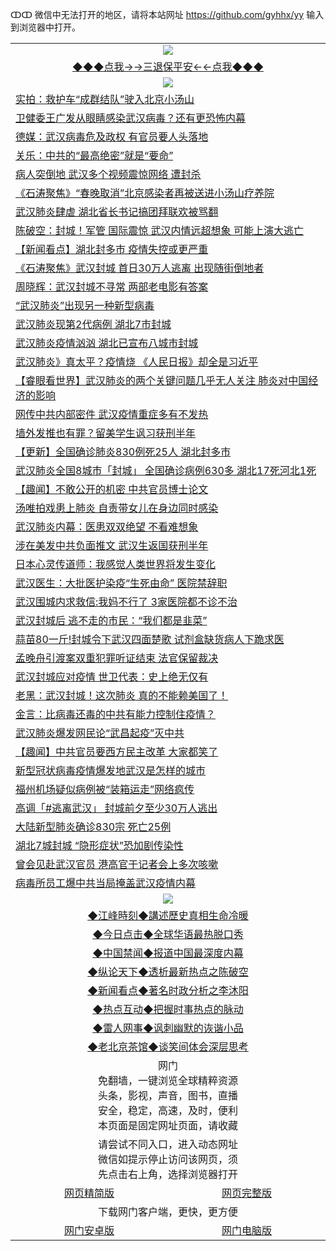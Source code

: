 ↀↀ 微信中无法打开的地区，请将本站网址 https://github.com/gyhhx/yy 输入到浏览器中打开。 

 <table>
  <tr>
    <td colspan="2" align=center><img src="https://github.com/gyhhx/image-upload/blob/master/3t.jpg"></td>
 </tr>
 <tr><td colspan="2" align="center"><a href="https://xball.casa/oo.aspx?name=ogQuit&key=eqxowaguscvmxdgc&from=yy">◆◆◆点我→→三退保平安←←点我◆◆◆</a></td></tr>
  <tr>
    <td colspan="2" align=center><img src="https://cdn.jsdelivr.net/gh/gyoupiodf/im1/%E7%BD%91%E9%97%A8%E6%96%B0%E9%97%BB1.jpg"></td>
 </tr>
<tr><td colspan="2" align="left"><a href="https://xball.casa/oo.aspx?name=c1121216&key=eqxowaguscvmxdgc&from=yy">实拍：救护车“成群结队”驶入北京小汤山</a></td></tr>
<tr><td colspan="2" align="left"><a href="https://xball.casa/oo.aspx?name=c1121220&key=eqxowaguscvmxdgc&from=yy">卫健委王广发从眼睛感染武汉病毒？还有更恐怖内幕</a></td></tr>
<tr><td colspan="2" align="left"><a href="https://xball.casa/oo.aspx?name=c1121235&key=eqxowaguscvmxdgc&from=yy">德媒：武汉病毒危及政权 有官员要人头落地</a></td></tr>
<tr><td colspan="2" align="left"><a href="https://xball.casa/oo.aspx?name=c1121217&key=eqxowaguscvmxdgc&from=yy">关乐：中共的“最高绝密”就是“要命”</a></td></tr>
<tr><td colspan="2" align="left"><a href="https://xball.casa/oo.aspx?name=c1121199&key=eqxowaguscvmxdgc&from=yy">病人突倒地 武汉多个视频震惊网络 遭封杀</a></td></tr>
<tr><td colspan="2" align="left"><a href="https://xball.casa/oo.aspx?name=c1121202&key=eqxowaguscvmxdgc&from=yy">《石涛聚焦》“春晚取消”北京感染者再被送进小汤山疗养院</a></td></tr>
<tr><td colspan="2" align="left"><a href="https://xball.casa/oo.aspx?name=c1121215&key=eqxowaguscvmxdgc&from=yy">武汉肺炎肆虐 湖北省长书记搞团拜联欢被骂翻</a></td></tr>
<tr><td colspan="2" align="left"><a href="https://xball.casa/oo.aspx?name=c1121149&key=eqxowaguscvmxdgc&from=yy">陈破空：封城！军管 国际震惊 武汉内情远超想象 可能上演大逃亡</a></td></tr>
<tr><td colspan="2" align="left"><a href="https://xball.casa/oo.aspx?name=c1121189&key=eqxowaguscvmxdgc&from=yy">【新闻看点】湖北封多市 疫情失控或更严重</a></td></tr>
<tr><td colspan="2" align="left"><a href="https://xball.casa/oo.aspx?name=c1121182&key=eqxowaguscvmxdgc&from=yy">《石涛聚焦》武汉封城 首日30万人逃离 出现随街倒地者</a></td></tr>
<tr><td colspan="2" align="left"><a href="https://xball.casa/oo.aspx?name=c1121236&key=eqxowaguscvmxdgc&from=yy">周晓辉：武汉封城不寻常 两部老电影有答案</a></td></tr>
<tr><td colspan="2" align="left"><a href="https://xball.casa/oo.aspx?name=c1121225&key=eqxowaguscvmxdgc&from=yy">“武汉肺炎”出现另一种新型病毒</a></td></tr>
<tr><td colspan="2" align="left"><a href="https://xball.casa/oo.aspx?name=c1121243&key=eqxowaguscvmxdgc&from=yy">武汉肺炎现第2代病例 湖北7市封城</a></td></tr>
<tr><td colspan="2" align="left"><a href="https://xball.casa/oo.aspx?name=c1121078&key=eqxowaguscvmxdgc&from=yy">武汉肺炎疫情汹汹 湖北已宣布八城市封城</a></td></tr>
<tr><td colspan="2" align="left"><a href="https://xball.casa/oo.aspx?name=c1121174&key=eqxowaguscvmxdgc&from=yy">武汉肺炎》真太平？疫情烧 《人民日报》却全是习近平</a></td></tr>
<tr><td colspan="2" align="left"><a href="https://xball.casa/oo.aspx?name=c1121203&key=eqxowaguscvmxdgc&from=yy">【睿眼看世界】武汉肺炎的两个关键问题几乎无人关注 肺炎对中国经济的影响</a></td></tr>
<tr><td colspan="2" align="left"><a href="https://xball.casa/oo.aspx?name=c1121145&key=eqxowaguscvmxdgc&from=yy">网传中共内部密件 武汉疫情重症多有不发热</a></td></tr>
<tr><td colspan="2" align="left"><a href="https://xball.casa/oo.aspx?name=c1121230&key=eqxowaguscvmxdgc&from=yy">墙外发推也有罪？留美学生讽习获刑半年</a></td></tr>
<tr><td colspan="2" align="left"><a href="https://xball.casa/oo.aspx?name=c1120951&key=eqxowaguscvmxdgc&from=yy">【更新】全国确诊肺炎830例死25人 湖北封多市</a></td></tr>
<tr><td colspan="2" align="left"><a href="https://xball.casa/oo.aspx?name=c1121238&key=eqxowaguscvmxdgc&from=yy">武汉肺炎全国8城市「封城」 全国确诊病例630多 湖北17死河北1死</a></td></tr>
<tr><td colspan="2" align="left"><a href="https://xball.casa/oo.aspx?name=c1121242&key=eqxowaguscvmxdgc&from=yy">【趣闻】不敢公开的机密 中共官员博士论文</a></td></tr>
<tr><td colspan="2" align="left"><a href="https://xball.casa/oo.aspx?name=c1121241&key=eqxowaguscvmxdgc&from=yy">汤唯拍戏患上肺炎 自责带女儿在身边同时感染</a></td></tr>
<tr><td colspan="2" align="left"><a href="https://xball.casa/oo.aspx?name=c1121209&key=eqxowaguscvmxdgc&from=yy">武汉肺炎内幕：医患双双绝望 不看难想象</a></td></tr>
<tr><td colspan="2" align="left"><a href="https://xball.casa/oo.aspx?name=c1121234&key=eqxowaguscvmxdgc&from=yy">涉在美发中共负面推文 武汉生返国获刑半年</a></td></tr>
<tr><td colspan="2" align="left"><a href="https://xball.casa/oo.aspx?name=c1121283&key=eqxowaguscvmxdgc&from=yy">日本心灵传道师：我感觉人类世界将发生变化</a></td></tr>
<tr><td colspan="2" align="left"><a href="https://xball.casa/oo.aspx?name=c1121245&key=eqxowaguscvmxdgc&from=yy">武汉医生：大批医护染疫“生死由命” 医院禁辞职</a></td></tr>
<tr><td colspan="2" align="left"><a href="https://xball.casa/oo.aspx?name=c1121221&key=eqxowaguscvmxdgc&from=yy">武汉围城内求救信:我妈不行了 3家医院都不诊不治</a></td></tr>
<tr><td colspan="2" align="left"><a href="https://xball.casa/oo.aspx?name=c1121249&key=eqxowaguscvmxdgc&from=yy">武汉封城后 逃不走的市民：“我们都是韭菜”</a></td></tr>
<tr><td colspan="2" align="left"><a href="https://xball.casa/oo.aspx?name=c1121277&key=eqxowaguscvmxdgc&from=yy">蒜苗80一斤!封城令下武汉四面楚歌 试剂盒缺货病人下跪求医</a></td></tr>
<tr><td colspan="2" align="left"><a href="https://xball.casa/oo.aspx?name=c1121285&key=eqxowaguscvmxdgc&from=yy">孟晚舟引渡案双重犯罪听证结束 法官保留裁决</a></td></tr>
<tr><td colspan="2" align="left"><a href="https://xball.casa/oo.aspx?name=c1121152&key=eqxowaguscvmxdgc&from=yy">武汉封城应对疫情 世卫代表：史上绝无仅有</a></td></tr>
<tr><td colspan="2" align="left"><a href="https://xball.casa/oo.aspx?name=c1121204&key=eqxowaguscvmxdgc&from=yy">老黑：武汉封城！这次肺炎 真的不能赖美国了！</a></td></tr>
<tr><td colspan="2" align="left"><a href="https://xball.casa/oo.aspx?name=c1121194&key=eqxowaguscvmxdgc&from=yy">金言：比病毒还毒的中共有能力控制住疫情？</a></td></tr>
<tr><td colspan="2" align="left"><a href="https://xball.casa/oo.aspx?name=c1121224&key=eqxowaguscvmxdgc&from=yy">武汉肺炎爆发网民论“武昌起疫”灭中共</a></td></tr>
<tr><td colspan="2" align="left"><a href="https://xball.casa/oo.aspx?name=c1121259&key=eqxowaguscvmxdgc&from=yy">【趣闻】中共官员要西方民主改革 大家都笑了</a></td></tr>
<tr><td colspan="2" align="left"><a href="https://xball.casa/oo.aspx?name=c1121281&key=eqxowaguscvmxdgc&from=yy">新型冠状病毒疫情爆发地武汉是怎样的城市</a></td></tr>
<tr><td colspan="2" align="left"><a href="https://xball.casa/oo.aspx?name=c1121179&key=eqxowaguscvmxdgc&from=yy">福州机场疑似病例被“装箱运走”网络疯传</a></td></tr>
<tr><td colspan="2" align="left"><a href="https://xball.casa/oo.aspx?name=c1121154&key=eqxowaguscvmxdgc&from=yy">高调「#逃离武汉」 封城前夕至少30万人逃出</a></td></tr>
<tr><td colspan="2" align="left"><a href="https://xball.casa/oo.aspx?name=c1121254&key=eqxowaguscvmxdgc&from=yy">大陆新型肺炎确诊830宗 死亡25例</a></td></tr>
<tr><td colspan="2" align="left"><a href="https://xball.casa/oo.aspx?name=c1121244&key=eqxowaguscvmxdgc&from=yy">湖北7城封城 “隐形症状”恐加剧传染性</a></td></tr>
<tr><td colspan="2" align="left"><a href="https://xball.casa/oo.aspx?name=c1121146&key=eqxowaguscvmxdgc&from=yy">曾会见赴武汉官员 港高官于记者会上多次咳嗽</a></td></tr>
<tr><td colspan="2" align="left"><a href="https://xball.casa/oo.aspx?name=c1121162&key=eqxowaguscvmxdgc&from=yy">病毒所员工爆中共当局掩盖武汉疫情内幕</a></td></tr>

 <tr>
   <td colspan="2" align=center><img src="https://cdn.jsdelivr.net/gh/gyoupiodf/im1/jf-1.jpg"></td>
  </tr>
   <tr>
   <td colspan="2" align=center> 
<a href="https://xball.casa/oo.aspx?name=c922850&key=eqxowaguscvmxdgc&from=yy&tag=9877">◆江峰時刻◆講述歷史真相生命冷暖</a><br/>
    </td>
  </tr>
   <tr>
   <td colspan="2" align=center> 
<a href="https://xball.casa/oo.aspx?name=c816850&key=eqxowaguscvmxdgc&from=yy&tag=9877">◆今日点击◆全球华语最热脱口秀</a><br/>
    </td>
  </tr>
  <tr>
  <td colspan="2" align=center>
<a href="https://xball.casa/oo.aspx?name=c816860&key=eqxowaguscvmxdgc&from=yy&tag=99733110">◆中国禁闻◆报道中国最深度内幕</a><br/>
   </tr>
  <tr>
     <td colspan="2" align=center>
<a href="https://xball.casa/oo.aspx?name=c816855&key=eqxowaguscvmxdgc&from=yy&tag=997110">◆纵论天下◆透析最新热点之陈破空</a><br/>
   </tr>
   <tr>
      <td colspan="2" align=center>
<a href="https://xball.casa/oo.aspx?name=c838308&key=eqxowaguscvmxdgc&from=yy&tag=9973110">◆新闻看点◆著名时政分析之李沐阳</a><br/>
   </tr>
   <tr>
     <td colspan="2" align=center>
<a href="https://xball.casa/oo.aspx?name=c816852&key=eqxowaguscvmxdgc&from=yy&tag=9733110">◆热点互动◆把握时事热点的脉动</a><br/>
   </tr>
   <tr>
      <td colspan="2" align=center>
<a href="https://xball.casa/oo.aspx?name=c816694&key=eqxowaguscvmxdgc&from=yy&tag=93310">◆雷人网事◆讽刺幽默的诙谐小品</a><br/>
   </tr>
   <tr>
    <td colspan="2" align=center>
<a href="https://xball.casa/oo.aspx?name=c816650&key=eqxowaguscvmxdgc&from=yy&tag=9973110">◆老北京茶馆◆谈笑间体会深层思考</a><br/>
   </tr>
<tr>
    <td colspan="2" align="center">网门<br/>免翻墙，一键浏览全球精粹资源<br/>头条，影视，声音，图书，直播<br/>安全，稳定，高速，及时，便利<br/>本页面是固定网址页面，请收藏</td>
  <tr>
  <tr>
    <td colspan="2" align="center">请尝试不同入口，进入动态网址<br/>微信如提示停止访问该网页，须<br/>先点击右上角，选择浏览器打开</td>
  <tr>  
  <tr>
    <td align="center"><a href="https://gitcdn.xyz/repo/otiny/up/master/show002.htm">网页精简版</a></td>
    <td align="center"><a href="https://gitcdn.xyz/repo/otiny/up/master/show001.htm">网页完整版</a></td>
  </tr>
  <tr>
    <td colspan="2" align="center">下载网门客户端，更快，更方便</td>
  <tr>
  <tr>
    <td align="center"><a href="https://raw.githubusercontent.com/opipe/up/master/oGatea.apk">网门安卓版</a></td>
    <td align="center"><a href="https://raw.githubusercontent.com/opipe/up/master/oGate.zip">网门电脑版</a></td>
  </tr>

</table>

